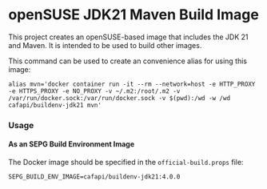 # openSUSE JDK21 Maven Build Image

This project creates an openSUSE-based image that includes the JDK 21 and Maven.  It is intended to be used to build other images.

This command can be used to create an convenience alias for using this image:

    alias mvn='docker container run -it --rm --network=host -e HTTP_PROXY -e HTTPS_PROXY -e NO_PROXY -v ~/.m2:/root/.m2 -v /var/run/docker.sock:/var/run/docker.sock -v $(pwd):/wd -w /wd cafapi/buildenv-jdk21 mvn'

### Usage

#### As an SEPG Build Environment Image
The Docker image should be specified in the `official-build.props` file:
```
SEPG_BUILD_ENV_IMAGE=cafapi/buildenv-jdk21:4.0.0
```
